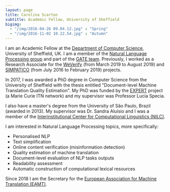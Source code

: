 ```yaml
---
layout: page
title: Carolina Scarton
subtitle: Academic Fellow, University of Sheffield
bigimg:
  - "/img/2016-04-26 09.04.12.jpg" : "Spring"
  - "/img/2016-11-02 10.22.54.jpg" : "Autumn"
---
```


I am an Academic Fellow at the [Department of Computer Science](https://www.sheffield.ac.uk/dcs), University of Sheffield, UK. I am a member of the [Natural Language Processing group](https://www.sheffield.ac.uk/dcs/research/groups/nlp) and part of the [GATE team](https://gate.ac.uk/). Previously, I worked as a Research Associate for the [WeVerify](https://weverify.eu/) (from March 2019 to August 2019) and [SIMPATICO](https://www.simpatico-project.eu/) (from July 2016 to February 2019) projects.

In 2017, I was awarded a PhD degree in Computer Science from the University of Sheffield with the thesis entitled "Document-level Machine Translation Quality Estimation". My PhD was funded by the [EXPERT](http://expert-itn.eu/) project (a Marie Curie ITN network) and my supervisor was Professor Lucia Specia.

I also have a master's degree from the University of São Paulo, Brazil (awarded in 2013). My supervisor was Dr. Sandra Aluísio and I was a member of the [Interinstitutional Center for Computational Linguistics (NILC)](http://nilc.icmc.usp.br/nilc/index.php).

I am interested in Natural Language Processing topics, more specifically:
- Personalised NLP
- Text simplification
- Online content verification (misinformation detection)
- Quality estimation of machine translation
- Document-level evaluation of NLP tasks outputs
- Readability assessment
- Automatic construction of computational lexical resources 
    
Since 2018 I am the Secretary for the [European Association for Machine Translation (EAMT)](http://eamt.org).
